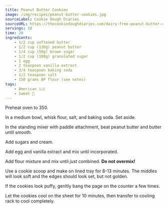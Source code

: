 ```yaml
---
title: Peanut Butter Cookies
image: /img/recipes/peanut-butter-cookies.jpg
sourceLabel: Cookie Dough Diaries
sourceURL: https://thecookiedoughdiaries.com/dairy-free-peanut-butter-cookies/
servings: 18
time: 20
ingredients:
    - 1/2 cup softened butter
    - 1/2 cup (130g) peanut butter
    - 1/4 cup (50g) brown sugar
    - 1/2 cup (100g) granulated sugar
    - 1 egg
    - 2 teaspoon vanilla extract
    - 3/4 teaspoon baking soda
    - 1/2 teaspoon salt
    - 150 grams AP flour (see notes)
tags:
    - American 🇺🇸
    - Sweet 🍬
---
```


Preheat oven to 350.

In a medium bowl, whisk flour, salt, and baking soda. Set aside.

In the standing mixer with paddle attachment, beat peanut butter and butter until smooth.

Add sugars and cream. 

Add egg and vanilla extract and mix until incorporated.

Add flour mixture and mix until *just* combined. **Do not overmix!**

Use a cookie scoop and make on lined tray for 8-13 minutes. The middles will look soft and the edges should look set, but not golden. 

If the cookies look puffy, genltly bang the page on the counter a few times.

Let the cookies cool on the sheet for 10 minutes, then transfer to cooling rack to cool completely.

